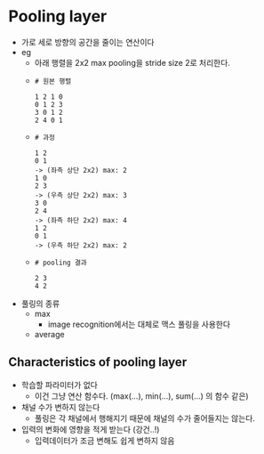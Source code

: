 # Pooling layer
* 가로 세로 방향의 공간을 줄이는 연산이다
* eg
  * 아래 행렬을 2x2 max pooling을 stride size 2로 처리한다.
  * ~~~
    # 원본 행렬
    
    1 2 1 0
    0 1 2 3
    3 0 1 2
    2 4 0 1
    ~~~
  * ~~~
    # 과정
    
    1 2
    0 1
    -> (좌측 상단 2x2) max: 2
    1 0
    2 3
    -> (우측 상단 2x2) max: 3
    3 0
    2 4
    -> (좌측 하단 2x2) max: 4
    1 2
    0 1
    -> (우측 하단 2x2) max: 2
    ~~~
  * ~~~
    # pooling 결과
    
    2 3
    4 2
    ~~~
* 풀링의 종류
  * max
    * image recognition에서는 대체로 맥스 풀링을 사용한다
  * average

## Characteristics of pooling layer
* 학습할 파라미터가 없다
  * 이건 그냥 연산 함수다. (max(...), min(...), sum(...) 의 함수 같은)
* 채널 수가 변하지 않는다
  * 풀링은 각 채널에서 행해지기 때문에 채널의 수가 줄어들지는 않는다.
* 입력의 변화에 영향을 적게 받는다 (강건..!)
  * 입력데이터가 조금 변해도 쉽게 변하지 않음









